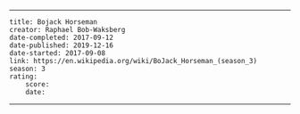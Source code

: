 ---

    title: Bojack Horseman
    creator: Raphael Bob-Waksberg
    date-completed: 2017-09-12
    date-published: 2019-12-16
    date-started: 2017-09-08
    link: https://en.wikipedia.org/wiki/BoJack_Horseman_(season_3)
    season: 3
    rating:
        score: 
        date:

---